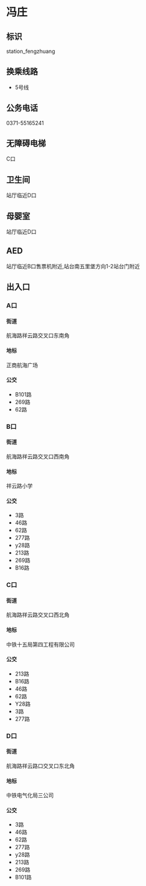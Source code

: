 # 冯庄

## 标识

station_fengzhuang

## 换乘线路

- 5号线

## 公务电话

0371-55165241

## 无障碍电梯

C口

## 卫生间

站厅临近D口

## 母婴室

站厅临近D口

## AED

站厅临近B口售票机附近,站台南五里堡方向1-2站台门附近

## 出入口

### A口

#### 街道

航海路祥云路交叉口东南角

#### 地标

正商航海广场

#### 公交

- B101路
- 269路
- 62路

### B口

#### 街道

航海路祥云路交叉口西南角

#### 地标

祥云路小学

#### 公交

- 3路
- 46路
- 62路
- 277路
- y28路
- 213路
- 269路
- B16路

### C口

#### 街道

航海路祥云路交叉口西北角

#### 地标

中铁十五局第四工程有限公司

#### 公交

- 213路
- B16路
- 46路
- 62路
- Y28路
- 3路
- 277路

### D口

#### 街道

航海路祥云路口交叉口东北角

#### 地标

中铁电气化局三公司

#### 公交

- 3路
- 46路
- 62路
- 277路
- y28路
- 213路
- 269路
- B101路

